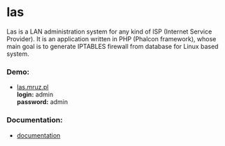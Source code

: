 # las
Las is a LAN administration system for any kind of ISP (Internet Service Provider). It is an application written in PHP (Phalcon framework), whose main goal is to generate IPTABLES firewall from database for Linux based system.

### Demo:
* [las.mruz.pl](http://las.mruz.pl)  
**login:** admin  
**password:** admin

### Documentation:
* [documentation](http://las.mruz.pl/doc)
